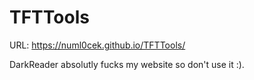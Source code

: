 # TFTTools
URL: https://numl0cek.github.io/TFTTools/

DarkReader absolutly fucks my website so don't use it :).
